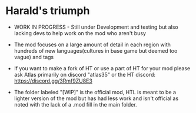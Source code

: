 # Harald's triumph
 
- WORK IN PROGRESS - Still under Development and testing but also lacking devs to help work on the mod who aren't busy

- The mod focuses on a large amount of detail in each region with hundreds of new languages(cultures in base game but deemed too vague) and tags

- If you want to make a fork of HT or use a part of HT for your mod please ask Atlas primarily on discord "atlas35" or the HT discord: https://discord.gg/3Rmf9ZU8E3

- The folder labeled "[WIP]" is the official mod, HTL is meant to be a lighter version of the mod but has had less work and isn't official as noted with the lack of a .mod fill in the main folder.

